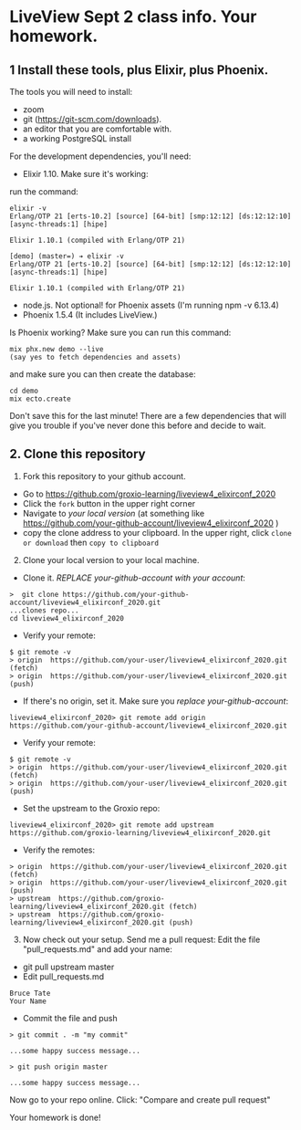 # LiveView Sept 2 class info. Your homework. 

## 1 Install these tools, plus Elixir, plus Phoenix. 

The tools you will need to install: 

- zoom 
- git (https://git-scm.com/downloads). 
- an editor that you are comfortable with. 
- a working PostgreSQL install

For the development dependencies, you'll need: 

- Elixir 1.10. Make sure it's working: 

run the command: 

```
elixir -v
Erlang/OTP 21 [erts-10.2] [source] [64-bit] [smp:12:12] [ds:12:12:10] [async-threads:1] [hipe]

Elixir 1.10.1 (compiled with Erlang/OTP 21)
```

```
[demo] (master=) ➔ elixir -v
Erlang/OTP 21 [erts-10.2] [source] [64-bit] [smp:12:12] [ds:12:12:10] [async-threads:1] [hipe]

Elixir 1.10.1 (compiled with Erlang/OTP 21)
```

- node.js. Not optional! for Phoenix assets (I'm running npm -v 6.13.4)
- Phoenix 1.5.4 (It includes LiveView.)


Is Phoenix working? Make sure you can run this command: 

```
mix phx.new demo --live
(say yes to fetch dependencies and assets)
```


and make sure you can then create the database: 

```
cd demo
mix ecto.create
```

Don't save this for the last minute! There are a few dependencies that will give you trouble if you've never done this before and decide to wait. 


## 2. Clone this repository

1. Fork this repository to your github account. 

- Go to https://github.com/groxio-learning/liveview4_elixirconf_2020
- Click the `fork` button in the upper right corner
- Navigate to *your local version* (at something like https://github.com/your-github-account/liveview4_elixirconf_2020 )
- copy the clone address to your clipboard. In the upper right, click `clone or download` then `copy to clipboard`

2. Clone your local version to your local machine. 

- Clone it. *REPLACE your-github-account with your account*:  

```
>  git clone https://github.com/your-github-account/liveview4_elixirconf_2020.git
...clones repo...
cd liveview4_elixirconf_2020
```

- Verify your remote: 

```
$ git remote -v
> origin  https://github.com/your-user/liveview4_elixirconf_2020.git (fetch)
> origin  https://github.com/your-user/liveview4_elixirconf_2020.git (push)
```


- If there's no origin, set it. Make sure you *replace your-github-account*:

```
liveview4_elixirconf_2020> git remote add origin https://github.com/your-github-account/liveview4_elixirconf_2020.git
```

- Verify your remote: 

```
$ git remote -v
> origin  https://github.com/your-user/liveview4_elixirconf_2020.git (fetch)
> origin  https://github.com/your-user/liveview4_elixirconf_2020.git (push)
```

- Set the upstream to the Groxio repo:

```
liveview4_elixirconf_2020> git remote add upstream https://github.com/groxio-learning/liveview4_elixirconf_2020.git
```

- Verify the remotes: 

```
> origin  https://github.com/your-user/liveview4_elixirconf_2020.git (fetch)
> origin  https://github.com/your-user/liveview4_elixirconf_2020.git (push)
> upstream  https://github.com/groxio-learning/liveview4_elixirconf_2020.git (fetch)
> upstream  https://github.com/groxio-learning/liveview4_elixirconf_2020.git (push)
```

3. Now check out your setup. Send me a pull request: Edit the file "pull_requests.md" and add your name: 

- git pull upstream master
- Edit pull_requests.md

```
Bruce Tate
Your Name
```

- Commit the file and push

```
> git commit . -m "my commit"

...some happy success message...

> git push origin master

...some happy success message...
```

Now go to your repo online. Click: "Compare and create pull request" 

Your homework is done!

```

